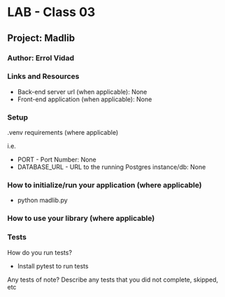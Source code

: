 # LAB - Class 03

## Project: Madlib

### Author: Errol Vidad
<!-- V.1.0.0 (Pr: https://github.com/Code-Fellows-School-Work/snakes-cafe/pull/1) -->

### Links and Resources
- Back-end server url (when applicable): None
- Front-end application (when applicable): None

### Setup
.venv requirements (where applicable)

i.e.

- PORT - Port Number: None
- DATABASE_URL - URL to the running Postgres instance/db: None

### How to initialize/run your application (where applicable)
- python madlib.py

### How to use your library (where applicable)
### Tests
How do you run tests?

- Install pytest to run tests

Any tests of note?
Describe any tests that you did not complete, skipped, etc
